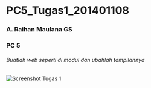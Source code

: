 # PC5_Tugas1_201401108
### A. Raihan Maulana GS
### PC 5


###### Buatlah web seperti di modul dan ubahlah tampilannya 


![Screenshot Tugas 1](https://user-images.githubusercontent.com/99314844/193988429-ac5e27c0-8f21-40b0-9a7b-581c266b9dba.jpg)
